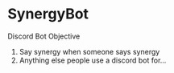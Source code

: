 # SynergyBot

Discord Bot
Objective
1. Say synergy when someone says synergy
2. Anything else people use a discord bot for...
